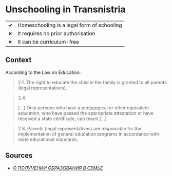 # Unschooling in Transnistria
| | |
|-|-|
| __✓__ | Homeschooling is a legal form of schooling |
| __✗__ | It requires no prior authorisation |
| __✗__ | It can be curriculum-free |

## Context

According to the Law on Education :

> 2.1. The right to educate the child in the family is granted 
> to all parents (legal representatives).

> 2.4.
> 
> […] Only persons who have a pedagogical or other 
> equivalent education, who have passed the appropriate attestation or 
> have received a state certificate, can teach.[…]

> 2.8. Parents (legal representatives) are responsible for 
> the implementation of general education programs in accordance with
> state educational standards.
## Sources

* [_О ПОЛУЧЕНИИ ОБРАЗОВАНИЯ В СЕМЬЕ_](http://zakon-pmr.com/DetailDoc.aspx?document=54681)
